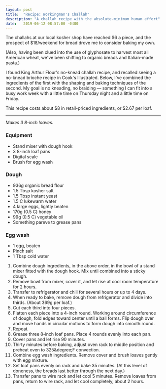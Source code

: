 ```yaml
---
layout: post
title:  "Recipe: Workingman's Challah"
description: "A challah recipe with the absolute-minimum human effort"
date:   2019-06-12 08:57:00 -0400
---
```


The challahs at our local kosher shop have reached $6 a piece, and the prospect
of $18/weekend for bread drove me to consider baking my own.

(Also, having been clued into the use of glyphosate to harvest most all American
wheat, we've been shifting to organic breads and Italian-made pasta.)

I found King Arthur Flour's no-knead challah recipe, and recalled seeing
a no-knead brioche recipe in Cook's Illustrated. Below, I've combined
the ingredients of the first with the shaping and baking techniques
of the second. My goal is no kneading, no braiding &mdash; something I can fit
into a busy work week with a little time on Thursday night and a little
time on Friday.

This recipe costs about $8 in retail-priced ingredients, or $2.67 per loaf.

---

_Makes 3 8-inch loaves._

### Equipment

* Stand mixer with dough hook
* 3 8-inch loaf pans
* Digital scale
* Brush for egg wash

### Dough

* 936g organic bread flour
* 1.5 Tbsp kosher salt
* 1.5 Tbsp instant yeast
* 1.5 C lukewarm water
* 4 large eggs, lightly beaten
* 170g (0.5 C) honey
* 99g (0.5 C) vegetable oil
* Something pareve to grease pans

### Egg wash

* 1 egg, beaten
* Pinch salt
* 1 Tbsp cold water

1. Combine dough ingredients, in the above order, in the bowl of a stand mixer fitted with the dough hook. Mix until combined into a sticky dough.
2. Remove bowl from mixer, cover it, and let rise at cool room temperature for 2 hours.
3. Transfer to refrigerator and chill for several hours or up to 4 days.
4. When ready to bake, remove dough from refrigerator and divide into thirds. (About 369g per loaf.)
5. Cut each third into four pieces.
6. Flatten each piece into a 4-inch round. Working around circumference of dough, fold edges toward center until a ball forms. Flip dough over and move hands in circular motions to form dough into smooth round.
7. Repeat.
8. Grease three 8-inch loaf pans. Place 4 rounds evenly into each pan.
9. Cover pans and let rise 90 minutes.
10. Thirty minutes before baking, adjust oven rack to middle position and preheat oven to 325&degree;F convection.
11. Combine egg wash ingredients. Remove cover and brush loaves gently with egg mixture.
12. Set loaf pans evenly on rack and bake 35 minutes. (At this level of doneness, the breads last better through the next day.)
13. Transfer pans to wire rack and let cool 5 minutes. Remove loaves from pans, return to wire rack, and let cool completely, about 2 hours.